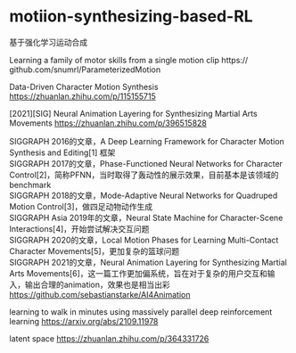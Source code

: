 # motiion-synthesizing-based-RL
基于强化学习运动合成


Learning a family of motor skills from a single motion clip
https:// github.com/snumrl/ParameterizedMotion

Data-Driven Character Motion Synthesis
https://zhuanlan.zhihu.com/p/115155715

[2021][SIG] Neural Animation Layering for Synthesizing Martial Arts Movements
https://zhuanlan.zhihu.com/p/396515828


SIGGRAPH 2016的文章，A Deep Learning Framework for Character Motion Synthesis and Editing[1] 框架  
SIGGRAPH 2017的文章，Phase-Functioned Neural Networks for Character Control[2]，简称PFNN，当时取得了轰动性的展示效果，目前基本是该领域的benchmark  
SIGGRAPH 2018的文章，Mode-Adaptive Neural Networks for Quadruped Motion Control[3]，做四足动物动作生成  
SIGGRAPH Asia 2019年的文章，Neural State Machine for Character-Scene Interactions[4]，开始尝试解决交互问题  
SIGGRAPH 2020的文章，Local Motion Phases for Learning Multi-Contact Character Movements[5]，更加复杂的篮球问题  
SIGGRAPH 2021的文章，Neural Animation Layering for Synthesizing Martial Arts Movements[6]，这一篇工作更加偏系统，旨在对于复杂的用户交互和输入，输出合理的animation，效果也是相当出彩  
https://github.com/sebastianstarke/AI4Animation


learning to walk in minutes using massively parallel deep reinforcement learning
https://arxiv.org/abs/2109.11978

latent space
https://zhuanlan.zhihu.com/p/364331726



